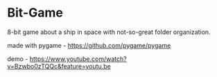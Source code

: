 # Bit-Game
8-bit game about a ship in space with not-so-great folder organization.

made with pygame - https://github.com/pygame/pygame

demo - https://www.youtube.com/watch?v=Bzwbo0zTQQc&feature=youtu.be
